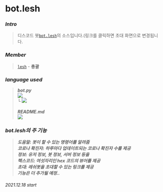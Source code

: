 # bot.lesh

### <i><b>Intro<br></i></b>

>디스코드 봇[`bot.lesh`](https://discord.com/api/oauth2/authorize?client_id=921288443869396992&permissions=380104624192&scope=bot)의 소스입니다.(링크를 클릭하면 초대 화면으로 변경됩니다.<br>

### <i><b>Member<br></i></b>

>[`lesh`](https://github.com/seokwonmin-1124 "github") - <b>총괄</b><br>

### <i><b>language used<br></i></b>
> <b><i>bot.py<i/><b/><br/>
> <img src="https://img.shields.io/badge/Python-3776AB?style=flat-square&logo=Python&logoColor=fff"/> <br/>
> └ <img src="https://img.shields.io/badge/Discord.py-444?style=flat-square&logo=Discord&logoColor=fff"/> <br/> <br/>
> <b><i>README.md<i/><b/><br/>
> <img src="https://img.shields.io/badge/Markdown-222?style=flat-square&logo=Markdown&logoColor=fff"/>
  
### bot.lesh의 주 기능
> 도움말: 봇이 할 수 있는 명령어를 알려줌<br/>
> 코로나 확진자: 하루마다 업데이트되는 코로나 확진자 수를 제공<br/>
> 정보: 유저 정보, 봇 정보, 서버 정보 등을 <br/>
> 헥스코드: 여섯자리인 hex 코드의 뷰어를 제공<br/>
> 초대: 레쉬봇을 초대할 수 있는 링크를 제공<br/>
> 기능은 더 추가될 예정..


###### 2021.12.18 start
